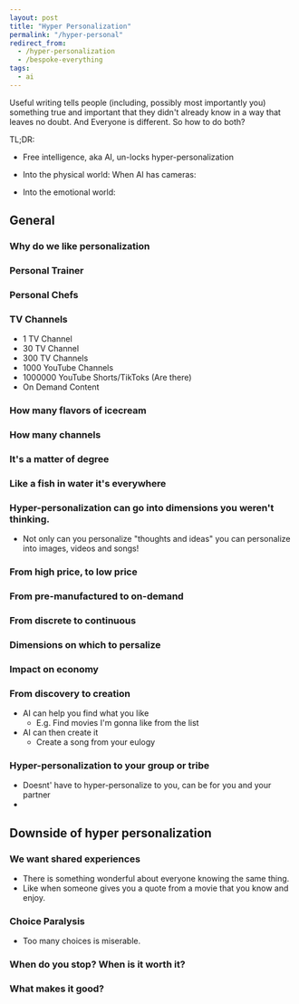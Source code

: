 ```yaml
---
layout: post
title: "Hyper Personalization"
permalink: "/hyper-personal"
redirect_from:
  - /hyper-personalization
  - /bespoke-everything
tags:
  - ai
---
```


Useful writing tells people (including, possibly most importantly you) something true and important that they didn't already know in a way that leaves no doubt. And Everyone is different. So how to do both?

TL;DR:

- Free intelligence, aka AI, un-locks hyper-personalization
- Into the physical world: When AI has cameras:

- Into the emotional world:

## General

### Why do we like personalization

### Personal Trainer

### Personal Chefs

### TV Channels

- 1 TV Channel
- 30 TV Channel
- 300 TV Channels
- 1000 YouTube Channels
- 1000000 YouTube Shorts/TikToks (Are there)
- On Demand Content

### How many flavors of icecream

### How many channels

### It's a matter of degree

### Like a fish in water it's everywhere

### Hyper-personalization can go into dimensions you weren't thinking.

- Not only can you personalize "thoughts and ideas" you can personalize into images, videos and songs!

### From high price, to low price

### From pre-manufactured to on-demand

### From discrete to continuous

### Dimensions on which to persalize

### Impact on economy

### From discovery to creation

- AI can help you find what you like
  - E.g. Find movies I'm gonna like from the list
- AI can then create it
  - Create a song from your eulogy

### Hyper-personalization to your group or tribe

- Doesnt' have to hyper-personalize to you, can be for you and your partner
-

## Downside of hyper personalization

### We want shared experiences

- There is something wonderful about everyone knowing the same thing.
- Like when someone gives you a quote from a movie that you know and enjoy.

### Choice Paralysis

- Too many choices is miserable.

### When do you stop? When is it worth it?

### What makes it good?
